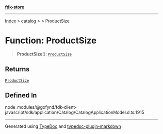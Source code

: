 [**fdk-store**](../../../README.md)
***

[Index](../../../API.md) > [catalog](../../README.md) > [<internal>](../README.md) > ProductSize

# Function: ProductSize

> **ProductSize**(): [`ProductSize`](../type-aliases/type-alias.ProductSize.md)

## Returns

[`ProductSize`](../type-aliases/type-alias.ProductSize.md)

## Defined In

node\_modules/@gofynd/fdk-client-javascript/sdk/application/Catalog/CatalogApplicationModel.d.ts:1915

***
Generated using [TypeDoc](https://typedoc.org/) and [typedoc-plugin-markdown](https://www.npmjs.com/package/typedoc-plugin-markdown)
